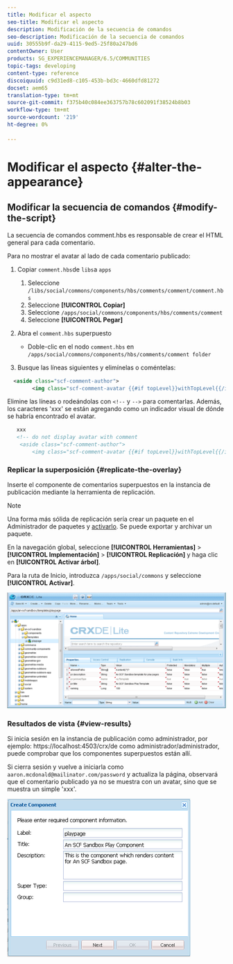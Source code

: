 ```yaml
---
title: Modificar el aspecto
seo-title: Modificar el aspecto
description: Modificación de la secuencia de comandos
seo-description: Modificación de la secuencia de comandos
uuid: 30555b9f-da29-4115-9ed5-25f80a247bd6
contentOwner: User
products: SG_EXPERIENCEMANAGER/6.5/COMMUNITIES
topic-tags: developing
content-type: reference
discoiquuid: c9d31ed8-c105-453b-bd3c-4660dfd81272
docset: aem65
translation-type: tm+mt
source-git-commit: f375b40c084ee363757b78c602091f38524b8b03
workflow-type: tm+mt
source-wordcount: '219'
ht-degree: 0%

---
```



# Modificar el aspecto {#alter-the-appearance}

## Modificar la secuencia de comandos {#modify-the-script}

La secuencia de comandos comment.hbs es responsable de crear el HTML general para cada comentario.

Para no mostrar el avatar al lado de cada comentario publicado:

1. Copiar `comment.hbs`de `libs`a `apps`

   1. Seleccione `/libs/social/commons/components/hbs/comments/comment/comment.hbs`
   1. Seleccione **[!UICONTROL Copiar]**
   1. Seleccione `/apps/social/commons/components/hbs/comments/comment`
   1. Seleccione **[!UICONTROL Pegar]**

1. Abra el `comment.hbs` superpuesto

   * Doble-clic en el nodo `comment.hbs` en `/apps/social/commons/components/hbs/comments/comment folder`

1. Busque las líneas siguientes y elimínelas o coméntelas:

```xml
  <aside class="scf-comment-author">
        <img class="scf-comment-avatar {{#if topLevel}}withTopLevel{{/if}}" src="{{author.avatarUrl}}"></img>
```

Elimine las líneas o rodeándolas con `<!--` y `-->` para comentarlas. Además, los caracteres &#39;xxx&#39; se están agregando como un indicador visual de dónde se habría encontrado el avatar.

```xml
   xxx
   <!-- do not display avatar with comment
    <aside class="scf-comment-author">
        <img class="scf-comment-avatar {{#if topLevel}}withTopLevel{{/if}}" src="{{author.avatarUrl}}"></img>
```

### Replicar la superposición {#replicate-the-overlay}

Inserte el componente de comentarios superpuestos en la instancia de publicación mediante la herramienta de replicación.

>[!NOTE]
>
>Una forma más sólida de replicación sería crear un paquete en el Administrador de paquetes y [activarlo](/help/sites-administering/package-manager.md#replicating-packages). Se puede exportar y archivar un paquete.

En la navegación global, seleccione **[!UICONTROL Herramientas]** > **[!UICONTROL Implementación]** > **[!UICONTROL Replicación]** y haga clic en **[!UICONTROL Activar árbol]**.

Para la ruta de Inicio, introduzca `/apps/social/commons` y seleccione **[!UICONTROL Activar]**.

![verify-content-template](assets/verify-content-template.png)

### Resultados de vista {#view-results}

Si inicia sesión en la instancia de publicación como administrador, por ejemplo: https://localhost:4503/crx/de como administrador/administrador, puede comprobar que los componentes superpuestos están allí.

Si cierra sesión y vuelve a iniciarla como `aaron.mcdonald@mailinator.com/password` y actualiza la página, observará que el comentario publicado ya no se muestra con un avatar, sino que se muestra un simple &#39;xxx&#39;.

![create-template-component](assets/create-template-component.png)

